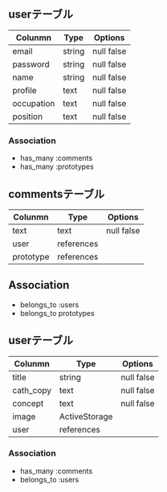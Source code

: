 
## userテーブル
| Colunmn    | Type            | Options           |
| ---------- | --------------- | ----------------- |
| email      | string          | null false        |
| password   | string          | null false        |
| name       | string          | null false        |
| profile    | text            | null false        |
| occupation | text            | null false        |
| position   | text            | null false        |

### Association
- has_many :comments
- has_many :prototypes

## commentsテーブル
| Colunmn    | Type            | Options           |
| ---------- | --------------- | ----------------- |
| text       | text            | null false        |
| user       | references      |                   |
| prototype  | references      |                   |

## Association
- belongs_to :users
- belongs_to prototypes

## userテーブル
| Colunmn    | Type            | Options           |
| ---------- | --------------- | ----------------- |
| title      | string          | null false        |
| cath_copy  | text            | null false        |
| concept    | text            | null false        |
| image      | ActiveStorage   |                   |
| user       | references      |                   |

### Association
- has_many :comments
- belongs_to :users